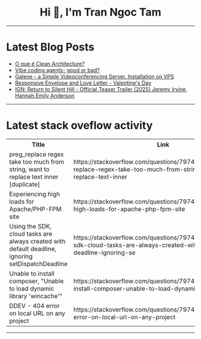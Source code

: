 <h1 align="center">Hi 👋, I'm Tran Ngoc Tam</h1>

---

# Latest Blog Posts 
<!-- BLOG-POST-LIST:START -->
- [O que é Clean Architecture?](https://dev.to/nathanndos/o-que-e-clean-architecture-36h4)
- [Vibe coding agents- good or bad?](https://dev.to/peteteaa/vibe-coding-agents-good-or-bad-5cf0)
- [Galene - a Simple Videoconferencing Server. Installation on VPS](https://dev.to/sledov/galene-a-simple-videoconferencing-server-installation-on-vps-g4n)
- [Responsive Envelope and Love Letter - Valentine&#39;s Day](https://dev.to/erick_andrestop_f1aac2f2/responsive-envelope-and-love-letter-valentines-day-1jfe)
- [IGN: Return to Silent Hill - Official Teaser Trailer &lpar;2025&rpar; Jeremy Irvine, Hannah Emily Anderson](https://dev.to/gg_news/ign-return-to-silent-hill-official-teaser-trailer-2025-jeremy-irvine-hannah-emily-anderson-36p)
<!-- BLOG-POST-LIST:END -->

---

# Latest stack oveflow activity
<table>
  <tr><th>Title</th><th>Link</th></tr>
  <!-- STACKOVERFLOW:START --><tr><td>preg_replace regex take too much from string, want to replace text inner [duplicate]</td><td>https://stackoverflow.com/questions/79747389/preg-replace-regex-take-too-much-from-string-want-to-replace-text-inner</td></tr><tr><td>Experiencing high loads for Apache/PHP-FPM site</td><td>https://stackoverflow.com/questions/79747383/experiencing-high-loads-for-apache-php-fpm-site</td></tr><tr><td>Using the SDK, cloud tasks are always created with default deadline, ignoring setDispatchDeadline</td><td>https://stackoverflow.com/questions/79746978/using-the-sdk-cloud-tasks-are-always-created-with-default-deadline-ignoring-se</td></tr><tr><td>Unable to install composer, &quot;Unable to load dynamic library &#39;wincache&#39;&quot;</td><td>https://stackoverflow.com/questions/79746953/unable-to-install-composer-unable-to-load-dynamic-library-wincache</td></tr><tr><td>DDEV - 404 error on local URL on any project</td><td>https://stackoverflow.com/questions/79746868/ddev-404-error-on-local-url-on-any-project</td></tr><!-- STACKOVERFLOW:END -->
</table>

---


